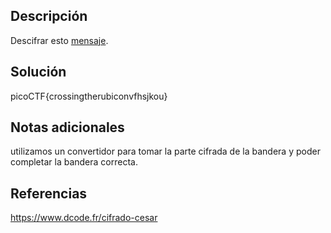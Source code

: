 ## Descripción
Descifrar esto [mensaje](https://jupiter.challenges.picoctf.org/static/49f31c8f17817dc2d367428c9e5ab0bc/ciphertext).

## Solución
picoCTF{crossingtherubiconvfhsjkou}

## Notas adicionales
utilizamos un convertidor para tomar la parte cifrada de la bandera y poder completar la bandera correcta.

## Referencias
https://www.dcode.fr/cifrado-cesar

